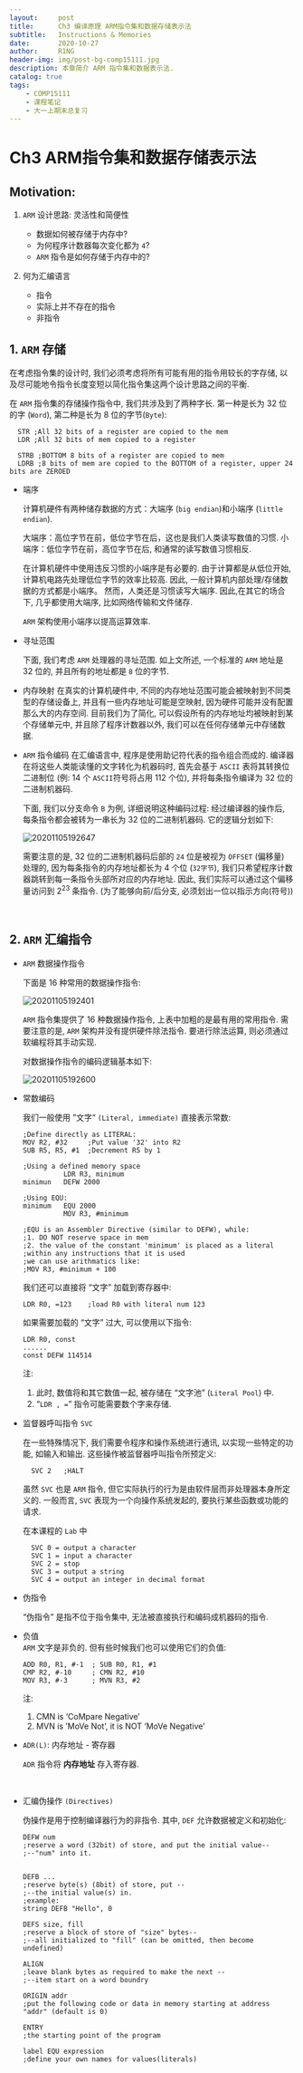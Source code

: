 ```yaml
---
layout:     post
title:      Ch3 编译原理 ARM指令集和数据存储表示法
subtitle:   Instructions & Memories
date:       2020-10-27
author:     R1NG
header-img: img/post-bg-comp15111.jpg
description: 本章简介 ARM 指令集和数据表示法. 
catalog: true
tags:
    - COMP15111
    - 课程笔记
    - 大一上期末总复习
---
```




# Ch3 ARM指令集和数据存储表示法

## Motivation:
1. `ARM` 设计思路: 灵活性和简便性
   
   * 数据如何被存储于内存中?
   * 为何程序计数器每次变化都为 `4`?
   * `ARM` 指令是如何存储于内存中的?

2. 何为汇编语言
   
   * 指令
   * 实际上并不存在的指令
   * 非指令

## 1. `ARM` 存储

在考虑指令集的设计时, 我们必须考虑将所有可能有用的指令用较长的字存储, 以及尽可能地令指令长度变短以简化指令集这两个设计思路之间的平衡. 

在 `ARM` 指令集的存储操作指令中, 我们共涉及到了两种字长. 第一种是长为 $32$ 位的字 (`Word`), 第二种是长为 $8$ 位的字节(`Byte`):

  ~~~
    STR ;All 32 bits of a register are copied to the mem
    LDR ;All 32 bits of mem copied to a register

    STRB ;BOTTOM 8 bits of a register are copied to mem
    LDRB ;8 bits of mem are copied to the BOTTOM of a register, upper 24 bits are ZEROED
  ~~~

* 端序

    计算机硬件有两种储存数据的方式：大端序 (`big endian`)和小端序 (`little endian`).

    大端序：高位字节在前，低位字节在后，这也是我们人类读写数值的习惯.
    小端序：低位字节在前，高位字节在后, 和通常的读写数值习惯相反. 

    在计算机硬件中使用违反习惯的小端序是有必要的. 由于计算都是从低位开始, 计算机电路先处理低位字节的效率比较高. 因此, 一般计算机内部处理/存储数据的方式都是小端序。
    然而，人类还是习惯读写大端序. 因此,在其它的场合下, 几乎都使用大端序, 比如网络传输和文件储存. 

     `ARM` 架构使用小端序以提高运算效率. 

* 寻址范围
  
    下面, 我们考虑 `ARM` 处理器的寻址范围. 如上文所述, 一个标准的 `ARM` 地址是 $32$ 位的, 并且所有的地址都是 `8` 位的字节. 

* 内存映射
    在真实的计算机硬件中, 不同的内存地址范围可能会被映射到不同类型的存储设备上, 并且有一些内存地址可能是空映射, 因为硬件可能并没有配置那么大的内存空间. 目前我们为了简化, 可以假设所有的内存地址均被映射到某个存储单元中, 并且除了程序计数器以外, 我们可以在任何存储单元中存储数据. 

* `ARM` 指令编码
  在汇编语言中, 程序是使用助记符代表的指令组合而成的. 编译器在将这些人类能读懂的文字转化为机器码时, 首先会基于 `ASCII` 表将其转换位二进制位 (例: $14$ 个 `ASCII`符号将占用 $112$ 个位), 并将每条指令编译为 $32$ 位的二进制机器码. 

  下面, 我们以分支命令 `B` 为例, 详细说明这种编码过程:
  经过编译器的操作后, 每条指令都会被转为一串长为 $32$ 位的二进制机器码. 它的逻辑分划如下:

  ![20201105192647](https://cdn.jsdelivr.net/gh/KirisameMarisaa/KirisameMarisaa.github.io/img/blogpost_images/20201105192647.png)

   需要注意的是, $32$ 位的二进制机器码后部的 `24` 位是被视为 `OFFSET` (偏移量) 处理的, 因为每条指令的内存地址都长为 $4$ 个位 (`32字节`), 我们只希望程序计数器跳转到每一条指令头部所对应的内存地址. 因此, 我们实际可以通过这个偏移量访问到 $2^{23}$ 条指令. (为了能够向前/后分支, 必须划出一位以指示方向(符号))

<br>

## 2. `ARM` 汇编指令 
* `ARM` 数据操作指令
  
  下面是 $16$ 种常用的数据操作指令:
  
  ![20201105192401](https://cdn.jsdelivr.net/gh/KirisameMarisaa/KirisameMarisaa.github.io/img/blogpost_images/20201105192401.png)


  `ARM` 指令集提供了 $16$ 种数据操作指令, 上表中加粗的是最有用的常用指令. 需要注意的是, `ARM` 架构并没有提供硬件除法指令. 要进行除法运算, 则必须通过软编程将其手动实现. 

  对数据操作指令的编码逻辑基本如下:
  

  ![20201105192600](https://cdn.jsdelivr.net/gh/KirisameMarisaa/KirisameMarisaa.github.io/img/blogpost_images/20201105192600.png)

* 常数编码
  
  我们一般使用 ”文字“ `(Literal, immediate)` 直接表示常数:

  ~~~
  ;Define directly as LITERAL:
  MOV R2, #32     ;Put value '32' into R2
  SUB R5, R5, #1  ;Decrement R5 by 1

  ;Using a defined memory space
            LDR R3, minimum
  minimun   DEFW 2000

  ;Using EQU:
  minimum   EQU 2000
            MOV R3, #minimum

  ;EQU is an Assembler Directive (similar to DEFW), while:
  ;1. DO NOT reserve space in mem
  ;2. the value of the constant 'minimum' is placed as a literal
  ;within any instructions that it is used
  ;we can use arithmatics like: 
  ;MOV R3, #minimum + 100
  ~~~

  我们还可以直接将 “文字” 加载到寄存器中:
  ~~~
  LDR R0, =123    ;load R0 with literal num 123
  ~~~
  如果需要加载的 “文字” 过大, 可以使用以下指令:
  ~~~
  LDR R0, const
  ......
  const DEFW 114514
  ~~~
  注: 
  1. 此时, 数值将和其它数值一起, 被存储在 “文字池” (`Literal Pool`) 中. 
  2. “`LDR , =`” 指令可能需要数个字来存储. 
   
* 监督器呼叫指令 `SVC`
  
  在一些特殊情况下, 我们需要令程序和操作系统进行通讯, 以实现一些特定的功能, 如输入和输出. 这些操作被监督器呼叫指令所预定义: 
  ~~~
    SVC 2   ;HALT
  ~~~
  虽然 `SVC` 也是 `ARM` 指令, 但它实际执行的行为是由软件层而非处理器本身所定义的.
  一般而言, `SVC` 表现为一个向操作系统发起的, 要执行某些函数或功能的请求.

  在本课程的 `Lab` 中
  
  ~~~
    SVC 0 = output a character
    SVC 1 = input a character
    SVC 2 = stop
    SVC 3 = output a string
    SVC 4 = output an integer in decimal format
  ~~~

* 伪指令

    “伪指令” 是指不位于指令集中, 无法被直接执行和编码成机器码的指令. 

* 负值<br>
    `ARM` 文字是非负的. 但有些时候我们也可以使用它们的负值:
    ~~~
    ADD R0, R1, #-1  ; SUB R0, R1, #1
    CMP R2, #-10     ; CMN R2, #10
    MOV R3, #-3      ; MVN R3, #2
    ~~~
    注:
    1. CMN is ‘CoMpare Negative’
    2. MVN is ’MoVe Not’, it is NOT ‘MoVe Negative’

* `ADR(L)`: 内存地址 - 寄存器
  
    `ADR` 指令将 **内存地址** 存入寄存器. 


<br>

* 汇编伪操作 `(Directives)`
  
  伪操作是用于控制编译器行为的非指令. 其中, `DEF` 允许数据被定义和初始化:
    ~~~
    DEFW num    
    ;reserve a word (32bit) of store, and put the initial value--
    ;--"num" into it. 


    DEFB ...
    ;reserve byte(s) (8bit) of store, put --
    ;--the initial value(s) in.
    ;example:
    string DEFB "Hello", 0

    DEFS size, fill
    ;reserve a block of store of "size" bytes--
    ;--all initialized to "fill" (can be omitted, then become undefined)

    ALIGN 
    ;leave blank bytes as required to make the next --
    ;--item start on a word boundry

    ORIGIN addr
    ;put the following code or data in memory starting at address "addr" (default is 0)

    ENTRY
    ;the starting point of the program

    label EQU expression
    ;define your own names for values(literals)

    
    ~~~



    
